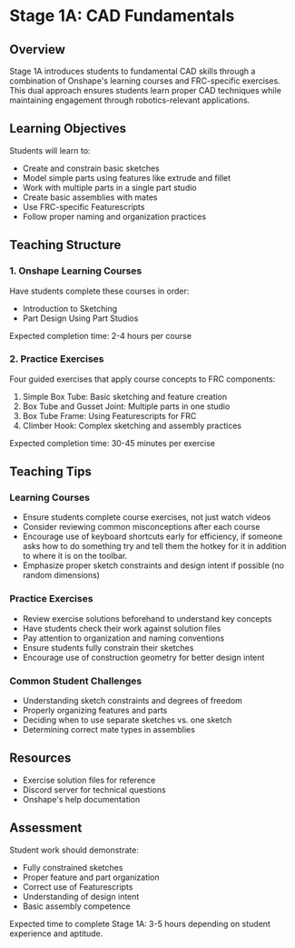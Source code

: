 # Stage 1A: CAD Fundamentals 

## Overview
Stage 1A introduces students to fundamental CAD skills through a combination of Onshape's learning courses and FRC-specific exercises. This dual approach ensures students learn proper CAD techniques while maintaining engagement through robotics-relevant applications.

## Learning Objectives
Students will learn to:

- Create and constrain basic sketches
- Model simple parts using features like extrude and fillet
- Work with multiple parts in a single part studio
- Create basic assemblies with mates
- Use FRC-specific Featurescripts
- Follow proper naming and organization practices

## Teaching Structure

### 1. Onshape Learning Courses
Have students complete these courses in order:

- Introduction to Sketching
- Part Design Using Part Studios

Expected completion time: 2-4 hours per course

### 2. Practice Exercises
Four guided exercises that apply course concepts to FRC components:

1. Simple Box Tube: Basic sketching and feature creation
2. Box Tube and Gusset Joint: Multiple parts in one studio
3. Box Tube Frame: Using Featurescripts for FRC 
4. Climber Hook: Complex sketching and assembly practices

Expected completion time: 30-45 minutes per exercise

## Teaching Tips

### Learning Courses
- Ensure students complete course exercises, not just watch videos
- Consider reviewing common misconceptions after each course
- Encourage use of keyboard shortcuts early for efficiency, if someone asks how to do something try and tell them the hotkey for it in addition to where it is on the toolbar.
- Emphasize proper sketch constraints and design intent if possible (no random dimensions)

### Practice Exercises  
- Review exercise solutions beforehand to understand key concepts
- Have students check their work against solution files
- Pay attention to organization and naming conventions
- Ensure students fully constrain their sketches
- Encourage use of construction geometry for better design intent

### Common Student Challenges
- Understanding sketch constraints and degrees of freedom
- Properly organizing features and parts
- Deciding when to use separate sketches vs. one sketch
- Determining correct mate types in assemblies

## Resources
- Exercise solution files for reference
- Discord server for technical questions
- Onshape's help documentation

## Assessment
Student work should demonstrate:

- Fully constrained sketches
- Proper feature and part organization
- Correct use of Featurescripts
- Understanding of design intent
- Basic assembly competence

Expected time to complete Stage 1A: 3-5 hours depending on student experience and aptitude.

<br>